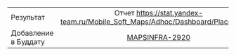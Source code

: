 | | |
|:------------- |:-------------:|
| Результат | Отчет https://stat.yandex-team.ru/Mobile_Soft_Maps/Adhoc/Dashboard/PlaceActions |
| Добавление в Буддату | [MAPSINFRA-2920](https://st.yandex-team.ru/MAPSINFRA-2920)
